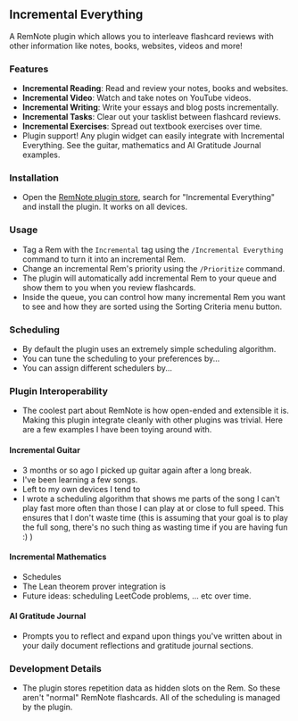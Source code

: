 ## Incremental Everything

A RemNote plugin which allows you to interleave flashcard reviews with other information like notes, books, websites, videos and more!

### Features

- **Incremental Reading**: Read and review your notes, books and websites.
- **Incremental Video**: Watch and take notes on YouTube videos.
- **Incremental Writing**: Write your essays and blog posts incrementally.
- **Incremental Tasks**: Clear out your tasklist between flashcard reviews.
- **Incremental Exercises**: Spread out textbook exercises over time.
- Plugin support! Any plugin widget can easily integrate with Incremental Everything. See the guitar, mathematics and AI Gratitude Journal examples.

### Installation

- Open the [RemNote plugin store](https://www.remnote.com/plugins), search for "Incremental Everything" and install the plugin. It works on all devices.

### Usage

- Tag a Rem with the `Incremental` tag using the `/Incremental Everything` command to turn it into an incremental Rem.
- Change an incremental Rem's priority using the `/Prioritize` command.
- The plugin will automatically add incremental Rem to your queue and show them to you when you review flashcards.
- Inside the queue, you can control how many incremental Rem you want to see and how they are sorted using the Sorting Criteria menu button.

### Scheduling

- By default the plugin uses an extremely simple scheduling algorithm.
- You can tune the scheduling to your preferences by...
- You can assign different schedulers by...

### Plugin Interoperability

- The coolest part about RemNote is how open-ended and extensible it is. Making this plugin integrate cleanly with other plugins was trivial. Here are a few examples I have been toying around with.

#### Incremental Guitar

- 3 months or so ago I picked up guitar again after a long break.
- I've been learning a few songs.
- Left to my own devices I tend to 
- I wrote a scheduling algorithm that shows me parts of the song I can't play fast more often than those I can play at or close to full speed. This ensures that I don't waste time (this is assuming that your goal is to play the full song, there's no such thing as wasting time if you are having fun :) )

#### Incremental Mathematics

- Schedules
- The Lean theorem prover integration is 
- Future ideas: scheduling LeetCode problems, ... etc over time.

#### AI Gratitude Journal

- Prompts you to reflect and expand upon things you've written about in your daily document reflections and gratitude journal sections.

### Development Details

- The plugin stores repetition data as hidden slots on the Rem. So these aren't "normal" RemNote flashcards. All of the scheduling is managed by the plugin.
